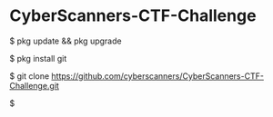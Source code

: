# CyberScanners-CTF-Challenge

$ pkg update && pkg upgrade

$ pkg install git

$ git clone https://github.com/cyberscanners/CyberScanners-CTF-Challenge.git

$ 
